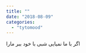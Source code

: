 ```yaml
---
title: ""
date: "2018-08-09"
categories: 
  - "tytomood"
---
```


اگر با ما نمیایی شبی با خود ببر مارا
